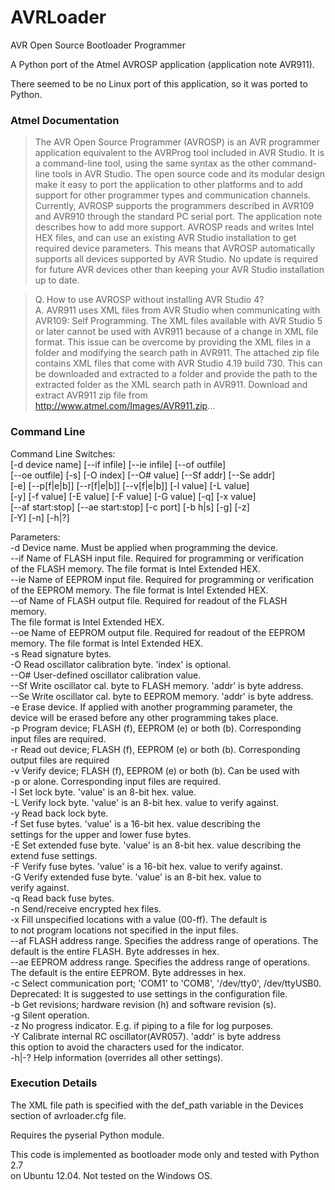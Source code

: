 # AVRLoader
AVR Open Source Bootloader Programmer  
  
A Python port of the Atmel AVROSP application (application note AVR911).  

There seemed to be no Linux port of this application, so it was ported 
to Python. 
  
### Atmel Documentation  
>   The AVR Open Source Programmer (AVROSP) is an AVR programmer application 
   equivalent to the AVRProg tool included in AVR Studio. It is a 
   command-line tool, using the same syntax as the other command-line tools 
   in AVR Studio. The open source code and its modular design make 
   it easy to port the application to other platforms and to add support 
   for other programmer types and communication channels. Currently, 
   AVROSP supports the programmers described in AVR109 and AVR910 
   through the standard PC serial port. The application note describes how 
   to add more support. AVROSP reads and writes Intel HEX files, and 
   can use an existing AVR Studio installation to get required device 
   parameters. This means that AVROSP automatically supports all 
   devices supported by AVR Studio. No update is required for future AVR 
   devices other than keeping your AVR Studio installation up to date. 
  
>   Q. How to use AVROSP without installing AVR Studio 4?  
>   A. AVR911 uses XML files from AVR Studio when communicating with 
      AVR109: Self Programming. The XML files available with AVR Studio 5 
      or later cannot be used with AVR911 because of a change in XML file 
      format. This issue can be overcome by providing the XML files in a 
      folder and modifying the search path in AVR911. The attached zip file 
      contains XML files that come with AVR Studio 4.19 build 730. This can 
      be downloaded and extracted to a folder and provide the path to the 
      extracted folder as the XML search path in AVR911. Download and extract 
      AVR911 zip file from http://www.atmel.com/Images/AVR911.zip...  
     
### Command Line  
  
Command Line Switches:  
    [-d device name] [--if infile] [--ie infile] [--of outfile]  
    [--oe outfile] [-s] [-O index] [--O# value] [--Sf addr] [--Se addr]  
    [-e] [--p[f|e|b]] [--r[f|e|b]] [--v[f|e|b]] [-l value] [-L value]  
    [-y] [-f value] [-E value] [-F value] [-G value] [-q] [-x value]  
    [--af start:stop] [--ae start:stop] [-c port] [-b h|s] [-g] [-z]  
    [-Y] [-n] [-h|?]  
   
Parameters:  
-d      Device name. Must be applied when programming the device.  
--if    Name of FLASH input file. Required for programming or verification  
        of the FLASH memory. The file format is Intel Extended HEX.  
--ie    Name of EEPROM input file. Required for programming or verification  
        of the EEPROM memory. The file format is Intel Extended HEX.  
--of    Name of FLASH output file. Required for readout of the FLASH memory.  
        The file format is Intel Extended HEX.  
--oe    Name of EEPROM output file. Required for readout of the EEPROM  
        memory. The file format is Intel Extended HEX.  
-s      Read signature bytes.  
-O      Read oscillator calibration byte. 'index' is optional.  
--O#    User-defined oscillator calibration value.  
--Sf    Write oscillator cal. byte to FLASH memory. 'addr' is byte address.  
--Se    Write oscillator cal. byte to EEPROM memory. 'addr' is byte address.  
-e      Erase device. If applied with another programming parameter, the  
        device will be erased before any other programming takes place.  
-p      Program device; FLASH (f), EEPROM (e) or both (b). Corresponding  
        input files are required.  
-r      Read out device; FLASH (f), EEPROM (e) or both (b). Corresponding  
        output files are required  
-v      Verify device; FLASH (f), EEPROM (e) or both (b). Can be used with  
        -p or alone. Corresponding input files are required.  
-l      Set lock byte. 'value' is an 8-bit hex. value.  
-L      Verify lock byte. 'value' is an 8-bit hex. value to verify against.  
-y      Read back lock byte.  
-f      Set fuse bytes. 'value' is a 16-bit hex. value describing the  
        settings for the upper and lower fuse bytes.  
-E      Set extended fuse byte. 'value' is an 8-bit hex. value describing the  
        extend fuse settings.  
-F      Verify fuse bytes. 'value' is a 16-bit hex. value to verify against.  
-G      Verify extended fuse byte. 'value' is an 8-bit hex. value to  
        verify against.  
-q      Read back fuse bytes.  
-n      Send/receive encrypted hex files.  
-x      Fill unspecified locations with a value (00-ff). The default is  
        to not program locations not specified in the input files.  
--af    FLASH address range. Specifies the address range of operations. The  
        default is the entire FLASH. Byte addresses in hex.  
--ae    EEPROM address range. Specifies the address range of operations.  
        The default is the entire EEPROM. Byte addresses in hex.  
-c      Select communication port; 'COM1' to 'COM8', '/dev/tty0', /dev/ttyUSB0.  
        Deprecated: It is suggested to use settings in the configuration file.  
-b      Get revisions; hardware revision (h) and software revision (s).  
-g      Silent operation.  
-z      No progress indicator. E.g. if piping to a file for log purposes.  
-Y      Calibrate internal RC oscillator(AVR057). 'addr' is byte address  
        this option to avoid the characters used for the indicator.  
-h|-?   Help information (overrides all other settings).  
   
### Execution Details  
  
The XML file path is specified with the def_path variable in the Devices  
section of avrloader.cfg file.  
   
Requires the pyserial Python module.  
  
This code is implemented as bootloader mode only and tested with Python 2.7  
on Ubuntu 12.04. Not tested on the Windows OS.  

